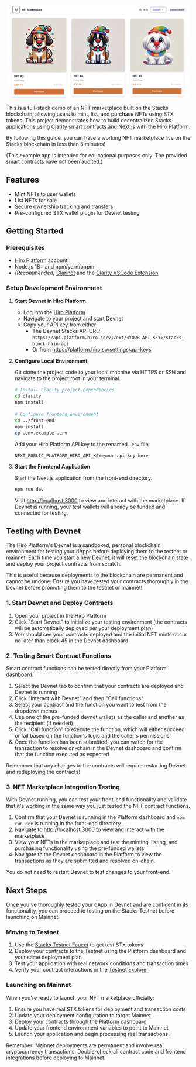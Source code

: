 ![NFT Marketplace on Stacks](./marketplace-screenshot.png)

This is a full-stack demo of an NFT marketplace built on the Stacks blockchain, allowing users to mint, list, and purchase NFTs using STX tokens. This project demonstrates how to build decentralized Stacks applications using Clarity smart contracts and Next.js with the Hiro Platform.

By following this guide, you can have a working NFT marketplace live on the Stacks blockchain in less than 5 minutes!

(This example app is intended for educational purposes only. The provided smart contracts have not been audited.)

## Features

- Mint NFTs to user wallets
- List NFTs for sale
- Secure ownership tracking and transfers
- Pre-configured STX wallet plugin for Devnet testing

## Getting Started

### Prerequisites

- [Hiro Platform](https://platform.hiro.so) account
- Node.js 18+ and npm/yarn/pnpm
- _(Recommended)_ [Clarinet](https://github.com/hirosystems/clarinet) and the [Clarity VSCode Extension](https://marketplace.visualstudio.com/items?itemName=HiroSystems.clarity-lsp)

### Setup Development Environment

1. **Start Devnet in Hiro Platform**

   - Log into the [Hiro Platform](https://platform.hiro.so)
   - Navigate to your project and start Devnet
   - Copy your API key from either:
     - The Devnet Stacks API URL: `https://api.platform.hiro.so/v1/ext/<YOUR-API-KEY>/stacks-blockchain-api`
     - Or from https://platform.hiro.so/settings/api-keys

2. **Configure Local Environment**

   Git clone the project code to your local machine via HTTPS or SSH and navigate to the project root in your terminal.

   ```bash
   # Install Clarity project dependencies
   cd clarity
   npm install

   # Configure frontend environment
   cd ../front-end
   npm install
   cp .env.example .env
   ```

   Add your Hiro Platform API key to the renamed `.env` file:

   ```
   NEXT_PUBLIC_PLATFORM_HIRO_API_KEY=your-api-key-here
   ```

3. **Start the Frontend Application**

   Start the Next.js application from the front-end directory.

   ```bash
   npm run dev
   ```

   Visit [http://localhost:3000](http://localhost:3000) to view and interact with the marketplace. If Devnet is running, your test wallets will already be funded and connected for testing.

## Testing with Devnet

The Hiro Platform's Devnet is a sandboxed, personal blockchain environment for testing your dApps before deploying them to the testnet or mainnet. Each time you start a new Devnet, it will reset the blockchain state and deploy your project contracts from scratch.

This is useful because deployments to the blockchain are permanent and cannot be undone. Ensure you have tested your contracts thoroughly in the Devnet before promoting them to the testnet or mainnet!

### 1. Start Devnet and Deploy Contracts

1. Open your project in the Hiro Platform
2. Click "Start Devnet" to initialize your testing environment (the contracts will be automatically deployed per your deployment plan)
3. You should see your contracts deployed and the initial NFT mints occur no later than block 45 in the Devnet dashboard

### 2. Testing Smart Contract Functions

Smart contract functions can be tested directly from your Platform dashboard.

1. Select the Devnet tab to confirm that your contracts are deployed and Devnet is running
2. Click "Interact with Devnet" and then "Call functions"
3. Select your contract and the function you want to test from the dropdown menus
4. Use one of the pre-funded devnet wallets as the caller and another as the recipient (if needed)
5. Click "Call function" to execute the function, which will either succeed or fail based on the function's logic and the caller's permissions
6. Once the function has been submitted, you can watch for the transaction to resolve on-chain in the Devnet dashboard and confirm that the function executed as expected

Remember that any changes to the contracts will require restarting Devnet and redeploying the contracts!

### 3. NFT Marketplace Integration Testing

With Devnet running, you can test your front-end functionality and validate that it's working in the same way you just tested the NFT contract functions.

1. Confirm that your Devnet is running in the Platform dashboard and `npm run dev` is running in the front-end directory
2. Navigate to [http://localhost:3000](http://localhost:3000) to view and interact with the marketplace
3. View your NFTs in the marketplace and test the minting, listing, and purchasing functionality using the pre-funded wallets.
4. Navigate to the Devnet dashboard in the Platform to view the transactions as they are submitted and resolved on-chain.

You do not need to restart Devnet to test changes to your front-end.

## Next Steps

Once you've thoroughly tested your dApp in Devnet and are confident in its functionality, you can proceed to testing on the Stacks Testnet before launching on Mainnet.

### Moving to Testnet

1. Use the [Stacks Testnet Faucet](https://explorer.hiro.so/sandbox/faucet?chain=testnet) to get test STX tokens
2. Deploy your contracts to the Testnet using the Platform dashboard and your same deployment plan
3. Test your application with real network conditions and transaction times
4. Verify your contract interactions in the [Testnet Explorer](https://explorer.hiro.so/?chain=testnet)

### Launching on Mainnet

When you're ready to launch your NFT marketplace officially:

1. Ensure you have real STX tokens for deployment and transaction costs
2. Update your deployment configuration to target Mainnet
3. Deploy your contracts through the Platform dashboard
4. Update your frontend environment variables to point to Mainnet
5. Launch your application and begin processing real transactions!

Remember: Mainnet deployments are permanent and involve real cryptocurrency transactions. Double-check all contract code and frontend integrations before deploying to Mainnet.

